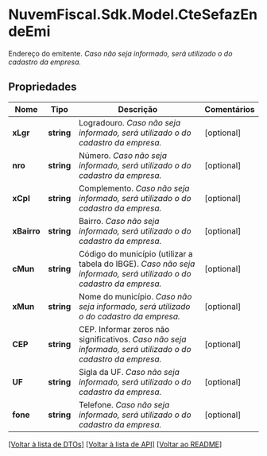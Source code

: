 # NuvemFiscal.Sdk.Model.CteSefazEndeEmi
Endereço do emitente.    *Caso não seja informado, será utilizado o do cadastro da empresa.*

## Propriedades

Nome | Tipo | Descrição | Comentários
------------ | ------------- | ------------- | -------------
**xLgr** | **string** | Logradouro.    *Caso não seja informado, será utilizado o do cadastro da empresa.* | [optional] 
**nro** | **string** | Número.    *Caso não seja informado, será utilizado o do cadastro da empresa.* | [optional] 
**xCpl** | **string** | Complemento.    *Caso não seja informado, será utilizado o do cadastro da empresa.* | [optional] 
**xBairro** | **string** | Bairro.    *Caso não seja informado, será utilizado o do cadastro da empresa.* | [optional] 
**cMun** | **string** | Código do município (utilizar a tabela do IBGE).    *Caso não seja informado, será utilizado o do cadastro da empresa.* | [optional] 
**xMun** | **string** | Nome do município.    *Caso não seja informado, será utilizado o do cadastro da empresa.* | [optional] 
**CEP** | **string** | CEP.  Informar zeros não significativos.    *Caso não seja informado, será utilizado o do cadastro da empresa.* | [optional] 
**UF** | **string** | Sigla da UF.    *Caso não seja informado, será utilizado o do cadastro da empresa.* | [optional] 
**fone** | **string** | Telefone.    *Caso não seja informado, será utilizado o do cadastro da empresa.* | [optional] 

[[Voltar à lista de DTOs]](../README.md#documentation-for-models) [[Voltar à lista de API]](../README.md#documentation-for-api-endpoints) [[Voltar ao README]](../README.md)

